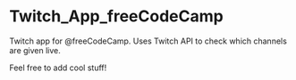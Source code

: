 # Twitch_App_freeCodeCamp

Twitch app for @freeCodeCamp.
Uses Twitch API to check which channels are given live.

Feel free to add cool stuff!


